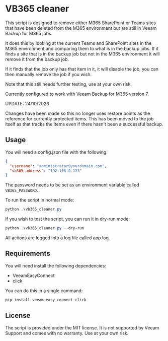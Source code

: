 # VB365 cleaner

This script is designed to remove either M365 SharePoint or Teams sites that have been deleted from the M365 environment but are still in Veeam Backup for M365 jobs.

It does this by looking at the current Teams and SharePoint sites in the M365 environment and comparing them to what is in the backup jobs. If it finds a site that is in the backup job but not in the M365 environment it will remove it from the backup job.

If it finds that the job only has that item in it, it will disable the job, you can then manually remove the job if you wish.

Note that this still needs further testing, use at your own risk.

Currently configured to work with Veeam Backup for M365 version 7.

UPDATE: 24/10/2023

Changes have been made so this no longer uses restore points as the reference for currently protected items. This has been moved to the job itself as that tracks the items even if there hasn't been a successful backup.

## Usage

You will need a config.json file with the following:

```json
{
  "username": "administrator@yourdomain.com",
  "vb365_address": "192.168.0.123"
}
```

The password needs to be set as an environment variable called `VB365_PASSWORD`.

To run the script in normal mode:

```powershell
python .\vb365_cleaner.py
```

If you wish to test the script, you can run it in dry-run mode:

```powershell
python .\vb365_cleaner.py --dry-run
```

All actions are logged into a log file called app.log.

## Requirements

You will need install the following dependencies:

- VeeamEasyConnect
- click

You can do this in a single command:

```powershell
pip install veeam_easy_connect click
```

## License

The script is provided under the MIT license. It is not supported by Veeam Support and comes with no warranty. Use at your own risk.
